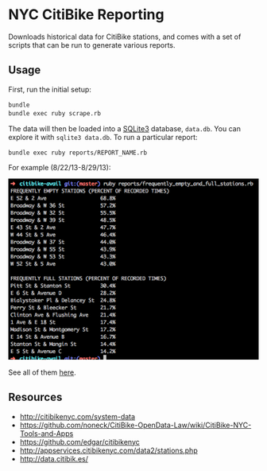 # NYC CitiBike Reporting

Downloads historical data for CitiBike stations, and comes with a set of scripts that can be run to generate various reports.

## Usage

First, run the initial setup:

```bash
bundle
bundle exec ruby scrape.rb
```

The data will then be loaded into a [SQLite3](http://www.sqlite.org/) database, `data.db`.  You can explore it with `sqlite3 data.db`.  To run a particular report:

```bash
bundle exec ruby reports/REPORT_NAME.rb
```

For example (8/22/13-8/29/13):

![Frequently Empty/Full Stations](frequently_empty_and_full.png)

See all of them [here](reports/).

## Resources

* http://citibikenyc.com/system-data
* https://github.com/noneck/CitiBike-OpenData-Law/wiki/CitiBike-NYC-Tools-and-Apps
* https://github.com/edgar/citibikenyc
* http://appservices.citibikenyc.com/data2/stations.php
* http://data.citibik.es/

